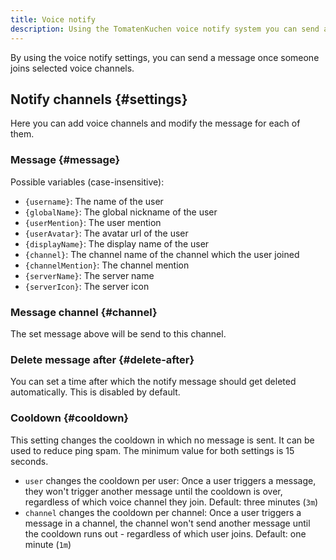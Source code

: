 ```yaml
---
title: Voice notify
description: Using the TomatenKuchen voice notify system you can send a custom message with a configurable cooldown when a user joins a voice channel.
---
```


By using the voice notify settings, you can send a message once someone joins selected voice channels.

## Notify channels {#settings}

Here you can add voice channels and modify the message for each of them.

### Message {#message}

Possible variables (case-insensitive):
- `{username}`: The name of the user
- `{globalName}`: The global nickname of the user
- `{userMention}`: The user mention
- `{userAvatar}`: The avatar url of the user
- `{displayName}`: The display name of the user
- `{channel}`: The channel name of the channel which the user joined
- `{channelMention}`: The channel mention
- `{serverName}`: The server name
- `{serverIcon}`: The server icon

### Message channel {#channel}

The set message above will be send to this channel.

### Delete message after {#delete-after}

You can set a time after which the notify message should get deleted automatically. This is disabled by default.

### Cooldown {#cooldown}

This setting changes the cooldown in which no message is sent.
It can be used to reduce ping spam.
The minimum value for both settings is 15 seconds.

- `user` changes the cooldown per user: Once a user triggers a message, they won't trigger another message until the cooldown is over, regardless of which voice channel they join. Default: three minutes (`3m`)
- `channel` changes the cooldown per channel: Once a user triggers a message in a channel, the channel won't send another message until the cooldown runs out - regardless of which user joins. Default: one minute (`1m`)
